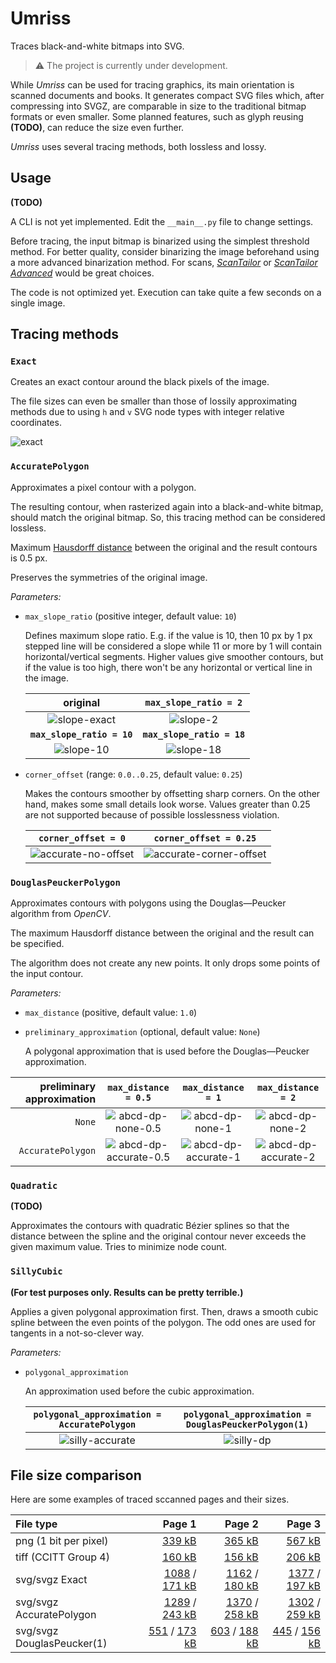 # Umriss

Traces black-and-white bitmaps into SVG.

> :warning: The project is currently under development.


While _Umriss_ can be used for tracing graphics, its main orientation is scanned documents and books.
It generates compact SVG files which, after compressing into SVGZ, are comparable in size to the traditional bitmap formats or even smaller.
Some planned features, such as glyph reusing **(TODO)**, can reduce the size even further.

_Umriss_ uses several tracing methods, both lossless and lossy.


## Usage

**(TODO)**

A CLI is not yet implemented. Edit the `__main__.py` file to change settings.

Before tracing, the input bitmap is binarized using the simplest threshold method.
For better quality, consider binarizing the image beforehand using a more advanced binarization method.
For scans, [_ScanTailor_](https://scantailor.org) or [_ScanTailor Advanced_](https://github.com/4lex4/scantailor-advanced) would be great choices.

The code is not optimized yet. Execution can take quite a few seconds on a single image.


## Tracing methods

### `Exact`

Creates an exact contour around the black pixels of the image.

The file sizes can even be smaller than those of lossily approximating methods due to using `h` and `v` SVG node types with integer relative coordinates.

![exact](images/abcd/abcd-exact.svg)


### `AccuratePolygon`

Approximates a pixel contour with a polygon.

The resulting contour, when rasterized again into a black-and-white bitmap, should match the original bitmap.
So, this tracing method can be considered lossless.

Maximum [Hausdorff distance](https://en.wikipedia.org/wiki/Hausdorff_distance) between the original and the result contours is 0.5 px.

Preserves the symmetries of the original image.

_Parameters:_
- `max_slope_ratio` (positive integer, default value: `10`)
  
  Defines maximum slope ratio. E.g. if the value is 10, then 10 px by 1 px stepped line will be considered a slope while 11 or more by 1 will contain horizontal/vertical segments. Higher values give smoother contours, but if the value is too high, there won't be any horizontal or vertical line in the image.
  
  | original | `max_slope_ratio = 2` |
  |:--------:|:---------------------:|
  | ![slope-exact](images/abcd/slope-exact.svg) | ![slope-2](images/abcd/slope-2.svg) |
  | **`max_slope_ratio = 10`** | **`max_slope_ratio = 18`** |
  | ![slope-10](images/abcd/slope-10.svg) | ![slope-18](images/abcd/slope-18.svg) |

- `corner_offset` (range: `0.0..0.25`, default value: `0.25`)

  Makes the contours smoother by offsetting sharp corners. On the other hand, makes some small details look worse.
  Values greater than 0.25 are not supported because of possible losslessness violation.
  
  | `corner_offset = 0` | `corner_offset = 0.25` |
  |:-------------------:|:----------------------:|
  | ![accurate-no-offset](images/abcd/abcd-accurate-no-offset.svg) | ![accurate-corner-offset](images/abcd/abcd-accurate-corner-offset.svg) |


### `DouglasPeuckerPolygon`

Approximates contours with polygons using the Douglas—Peucker algorithm from _OpenCV_.

The maximum Hausdorff distance between the original and the result can be specified.

The algorithm does not create any new points. It only drops some points of the input contour.

_Parameters:_
- `max_distance` (positive, default value: `1.0`)

- `preliminary_approximation` (optional, default value: `None`)
  
  A polygonal approximation that is used before the Douglas—Peucker approximation.

preliminary approximation | `max_distance = 0.5` | `max_distance = 1` | `max_distance = 2` |
---------------------------:|:--------------------:|:------------------:|:------------------:|
`None` | ![abcd-dp-none-0.5](images/abcd/abcd-dp-none-0.5.svg) | ![abcd-dp-none-1](images/abcd/abcd-dp-none-1.svg) | ![abcd-dp-none-2](images/abcd/abcd-dp-none-2.svg) |
`AccuratePolygon` | ![abcd-dp-accurate-0.5](images/abcd/abcd-dp-accurate-0.5.svg) | ![abcd-dp-accurate-1](images/abcd/abcd-dp-accurate-1.svg) | ![abcd-dp-accurate-2](images/abcd/abcd-dp-accurate-2.svg) |

### `Quadratic`

**(TODO)**

Approximates the contours with quadratic Bézier splines so that the distance between the spline and the original contour never exceeds the given maximum value. Tries to minimize node count.


### `SillyCubic`

**(For test purposes only. Results can be pretty terrible.)**

Applies a given polygonal approximation first.
Then, draws a smooth cubic spline between the even points of the polygon.
The odd ones are used for tangents in a not-so-clever way.

_Parameters:_
- `polygonal_approximation`
  
  An approximation used before the cubic approximation.
  
  | `polygonal_approximation = AccuratePolygon` | `polygonal_approximation = DouglasPeuckerPolygon(1)` |
  |:-----------------:|:-----------------------:|
  | ![silly-accurate](images/abcd/abcd-silly-accurate.svg) | ![silly-dp](images/abcd/abcd-silly-dp.svg) |


## File size comparison

Here are some examples of traced sccanned pages and their sizes.

| File type | Page 1 | Page 2 | Page 3 |
|:----------|-------:|-------:|-------:|
| png (1 bit per pixel) | [339 kB](images/page1/page1-bw.png) | [365 kB](images/page2/page2-bw.png) | [567 kB](images/page3/page3-bw.png) |
| tiff (CCITT Group 4) | [160 kB](images/page1/page1-ccitt4.tif) | [156 kB](images/page2/page2-ccitt4.tif) | [206 kB](images/page3/page3-ccitt4.tif) |
| svg/svgz Exact | [1088](images/page1/page1-exact.svg) / [171 kB](images/page1/page1-exact.svgz)| [1162](images/page2/page2-exact.svg) / [180 kB](images/page2/page2-exact.svgz) | [1377](images/page3/page3-exact.svg) / [197 kB](images/page3/page3-exact.svgz) |
| svg/svgz AccuratePolygon | [1289](images/page1/page1-accurate.svg) / [243 kB](images/page1/page1-accurate.svgz) | [1370](images/page2/page2-accurate.svg) / [258 kB](images/page2/page2-accurate.svgz) | [1302](images/page3/page3-accurate.svg) / [259 kB](images/page3/page3-accurate.svgz) |
| svg/svgz DouglasPeucker(1) | [551](images/page1/page1-dp-1.svg) / [173 kB](images/page1/page1-dp-1.svgz) | [603](images/page2/page2-dp-1.svg) / [188 kB](images/page2/page2-dp-1.svgz) |[445](images/page3/page3-dp-1.svg) / [156 kB](images/page3/page3-dp-1.svgz) |

